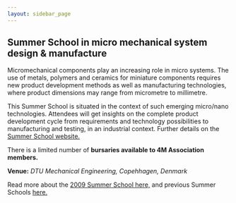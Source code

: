 ```yaml
---
layout: sidebar_page
---
```


## Summer School in micro mechanical system design & manufacture

Micromechanical components play an increasing role in micro systems. The use of metals, polymers and ceramics for miniature components requires new product development methods as well as manufacturing technologies, where product dimensions may range from micrometre to millimetre.
<!--break-->
This Summer School is situated in the context of such emerging micro/nano technologies. Attendees will get insights on the complete product development cycle from requirements and technology possibilities to manufacturing and testing, in an industrial context. Further details on the [Summer School website.](https://conferences.dtu.dk/conferenceDisplay.py?confId=45)  
  
There is a limited number of **bursaries available to 4M Association members.**  

**Venue:**   *DTU Mechanical Engineering, Copehhagen, Denmark*  
  
Read more about the [2009 Summer School here,](/4m-association/content/4M-Summer-School-200.md) and previous Summer Schools [here.](/4m-association/event/4M-Summer-Schoo.md)